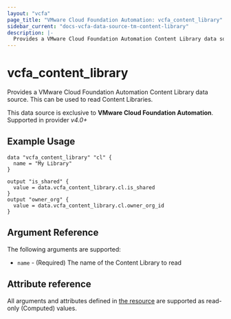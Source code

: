 ```yaml
---
layout: "vcfa"
page_title: "VMware Cloud Foundation Automation: vcfa_content_library"
sidebar_current: "docs-vcfa-data-source-tm-content-library"
description: |-
  Provides a VMware Cloud Foundation Automation Content Library data source. This can be used to read Content Libraries.
---
```


# vcfa\_content\_library

Provides a VMware Cloud Foundation Automation Content Library data source. This can be used to read Content Libraries.

This data source is exclusive to **VMware Cloud Foundation Automation**. Supported in provider *v4.0+*

## Example Usage

```hcl
data "vcfa_content_library" "cl" {
  name = "My Library"
}

output "is_shared" {
  value = data.vcfa_content_library.cl.is_shared
}
output "owner_org" {
  value = data.vcfa_content_library.cl.owner_org_id
}
```

## Argument Reference

The following arguments are supported:

* `name` - (Required) The name of the Content Library to read

## Attribute reference

All arguments and attributes defined in [the resource](/providers/vmware/vcfa/latest/docs/resources/content_library) are supported
as read-only (Computed) values.
